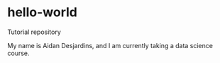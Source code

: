 # hello-world
Tutorial repository

My name is Aidan Desjardins, and I am currently taking a data science course.
